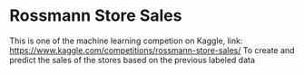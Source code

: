 # Rossmann Store Sales
This is one of the machine learning competion on Kaggle, link: https://www.kaggle.com/competitions/rossmann-store-sales/
To create and predict the sales of the stores based on the previous labeled data

